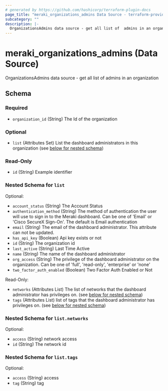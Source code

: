 ```yaml
---
# generated by https://github.com/hashicorp/terraform-plugin-docs
page_title: "meraki_organizations_admins Data Source - terraform-provider-meraki"
subcategory: ""
description: |-
  OrganizationsAdmins data source - get all list of  admins in an organization
---
```


# meraki_organizations_admins (Data Source)

OrganizationsAdmins data source - get all list of  admins in an organization



<!-- schema generated by tfplugindocs -->
## Schema

### Required

- `organization_id` (String) The Id of the organization

### Optional

- `list` (Attributes Set) List the dashboard administrators in this organization (see [below for nested schema](#nestedatt--list))

### Read-Only

- `id` (String) Example identifier

<a id="nestedatt--list"></a>
### Nested Schema for `list`

Optional:

- `account_status` (String) The Account Status
- `authentication_method` (String) The method of authentication the user will use to sign in to the Meraki dashboard. Can be one of 'Email' or 'Cisco SecureX Sign-On'. The default is Email authentication
- `email` (String) The email of the dashboard administrator. This attribute can not be updated.
- `has_api_key` (Boolean) Api key exists or not
- `id` (String) The organization id
- `last_active` (String) Last Time Active
- `name` (String) The name of the dashboard administrator
- `org_access` (String) The privilege of the dashboard administrator on the organization. Can be one of 'full', 'read-only', 'enterprise' or 'none'
- `two_factor_auth_enabled` (Boolean) Two Factor Auth Enabled or Not

Read-Only:

- `networks` (Attributes List) The list of networks that the dashboard administrator has privileges on. (see [below for nested schema](#nestedatt--list--networks))
- `tags` (Attributes List) list of tags that the dashboard administrator has privileges on. (see [below for nested schema](#nestedatt--list--tags))

<a id="nestedatt--list--networks"></a>
### Nested Schema for `list.networks`

Optional:

- `access` (String) network access
- `id` (String) The network id


<a id="nestedatt--list--tags"></a>
### Nested Schema for `list.tags`

Optional:

- `access` (String) access
- `tag` (String) tag


